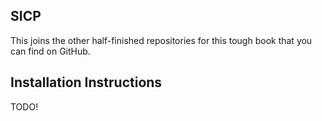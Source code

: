 ## SICP

This joins the other half-finished repositories for this tough book that you can find on GitHub.

## Installation Instructions

TODO!
